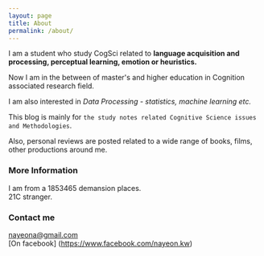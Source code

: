 ```yaml
---
layout: page
title: About
permalink: /about/
---
```



  I am a student who study CogSci related to **language acquisition and processing, perceptual learning, emotion or heuristics.**<br>

Now I am in the between of master's and higher education in Cognition associated research field.<br>

I am also interested in *Data Processing - statistics, machine learning etc.*<br>

This blog is mainly for `the study notes related Cognitive Science issues and Methodologies`.<br>

Also, personal reviews are posted related to a wide range of books, films, other productions around me.<br>




### More Information

I am from a 1853465 demansion places.<br>
21C stranger.




### Contact me

[nayeona@gmail.com](mailto:nayeona@gmail.com)<br>
[On facebook] (https://www.facebook.com/nayeon.kw)
